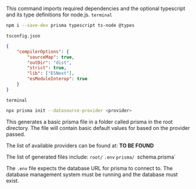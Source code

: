This command imports required dependencies and the optional typescript and its type definitions for node.js.
`terminal`
```bash
npm i --save-dev prisma typescript ts-node @types
```

`tsconfig.json`
```json 
{
    "compilerOptions": {
        "sourceMap": true,
        "outDir": "dist",
        "strict": true,
        "lib": ["ESNext"],
        "esModuleInterop": true
    }
}
```

`terminal`
```bash
npx prisma init --datasource-provider <provider>
```
This generates a basic prisma file in a folder called prisma in the root directory. The file will contain basic default values  for based on the provider passed. 

The list of available providers can be found at: **TO BE FOUND**

The list of generated files include:
`root/`
	`.env`
	`prisma/
		`schema.prisma`

The `.env` file expects the database URL for prisma to connect to. The database management system must be running and the database must exist. 

